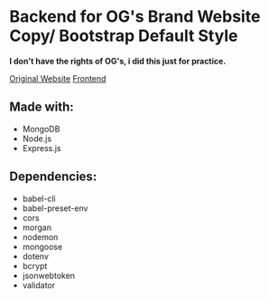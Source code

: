 # Backend for OG's Brand Website Copy/ Bootstrap Default Style

**I don't have the rights of OG's, i did this just for practice.**

[Original Website](https://www.ogsbrand.com/en/)
[Frontend](https://github.com/tomasCMPSN/ogsbrandcopy)

## Made with:

* MongoDB
* Node.js
* Express.js

## Dependencies:

* babel-cli
* babel-preset-env
* cors
* morgan
* nodemon
* mongoose
* dotenv
* bcrypt
* jsonwebtoken
* validator